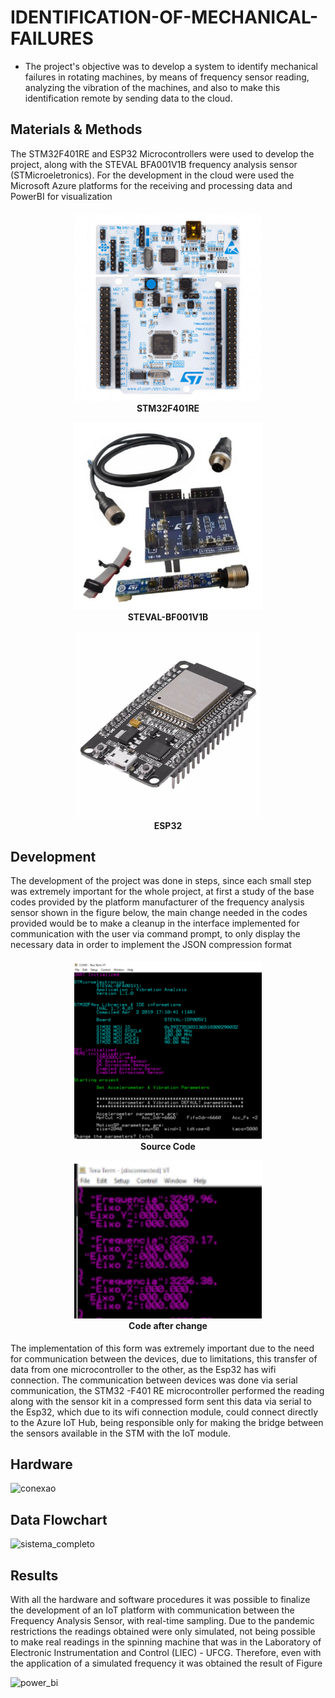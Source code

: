# IDENTIFICATION-OF-MECHANICAL-FAILURES
* The project's objective was to develop a system to identify mechanical failures in rotating machines, by means of frequency sensor reading, analyzing the vibration of the machines, and also to make this identification remote by sending data to the cloud.

## Materials & Methods

The STM32F401RE and ESP32 Microcontrollers were used to develop the project, along with the STEVAL BFA001V1B frequency analysis sensor (STMicroeletronics). For the development in the cloud were used the Microsoft Azure platforms for the receiving and processing data and PowerBI for visualization

<h4 align="center">
<img src="https://github.com/jvictorrr/IDENTIFICATION-OF-MECHANICAL-FAILURES/blob/307bdf6e8f6872d504ec1207617d9b687e3c1d46/Imagens/stm32.jpg" width="300"><br>
        STM32F401RE
 

 
 <img src="https://github.com/jvictorrr/IDENTIFICATION-OF-MECHANICAL-FAILURES/blob/307bdf6e8f6872d504ec1207617d9b687e3c1d46/Imagens/steaval.jpg" width="300"><br>
        STEVAL-BF001V1B
 
  <img src="https://github.com/jvictorrr/IDENTIFICATION-OF-MECHANICAL-FAILURES/blob/307bdf6e8f6872d504ec1207617d9b687e3c1d46/Imagens/placa_doit_esp32_-_esp-wroom-32_-_wifi_bluetooth.jpg" width="300"><br>
       ESP32
 
 
</h4>


## Development

The development of the project was done in steps, since each small step was extremely important for the whole project, at first a study of the base codes provided by the platform manufacturer of the frequency analysis sensor shown in the figure below, the main change needed in the codes provided would be to make a cleanup in the interface implemented for communication with the user via command prompt, to only display the necessary data in order to implement the JSON compression format 

<h4 align="center">
<img src="https://github.com/jvictorrr/IDENTIFICATION-OF-MECHANICAL-FAILURES/blob/307bdf6e8f6872d504ec1207617d9b687e3c1d46/Imagens/antes.PNG" width="300"><br>
        Source Code 
 

 
 <img src="https://github.com/jvictorrr/IDENTIFICATION-OF-MECHANICAL-FAILURES/blob/307bdf6e8f6872d504ec1207617d9b687e3c1d46/Imagens/depois.PNG" width="300"><br>
        Code after change
 
 
</h4>

The implementation of this form was extremely important due to the need for communication between the devices, due to limitations, this transfer of data from one microcontroller to the other, as the Esp32 has wifi connection. The communication between devices was done via serial communication, the STM32 -F401 RE microcontroller performed the reading along with the sensor kit in a compressed form sent this data via serial to the Esp32, which due to its wifi connection module, could connect directly to the Azure IoT Hub, being responsible only for making the bridge between the sensors available in the STM with the IoT module.

## Hardware 

![conexao](https://user-images.githubusercontent.com/39633395/132637567-ea1be91b-2f60-4315-8bb8-0c38856bc9f3.png)

## Data Flowchart

![sistema_completo](https://user-images.githubusercontent.com/39633395/132637685-a37b2ce0-06de-4428-9a71-d0e49b341c3e.png)


## Results

With all the hardware and software procedures it was possible to finalize the development of an IoT platform with communication between the Frequency Analysis Sensor, with real-time sampling. Due to the pandemic restrictions the readings obtained were only simulated, not being possible to make real readings in the spinning machine that was in the Laboratory of Electronic Instrumentation and Control (LIEC) - UFCG. Therefore, even with the application of a simulated frequency it was obtained the result of Figure 


![power_bi](https://user-images.githubusercontent.com/39633395/132638030-85912d60-e136-40cd-9ad9-a00419bccdd1.jpeg)



